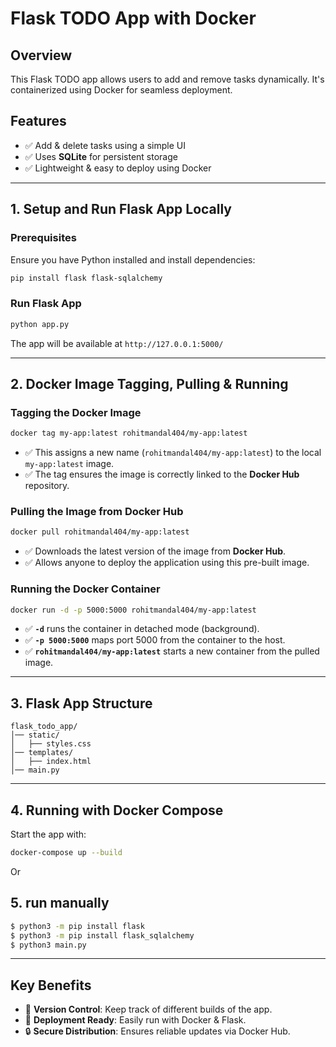 # Flask TODO App with Docker

## Overview
This Flask TODO app allows users to add and remove tasks dynamically. It's containerized using Docker for seamless deployment.

## Features
- ✅ Add & delete tasks using a simple UI
- ✅ Uses **SQLite** for persistent storage
- ✅ Lightweight & easy to deploy using Docker

---

## 1. Setup and Run Flask App Locally
### **Prerequisites**
Ensure you have Python installed and install dependencies:
```sh
pip install flask flask-sqlalchemy
```
### **Run Flask App**
```sh
python app.py
```
The app will be available at `http://127.0.0.1:5000/`

---

## 2. Docker Image Tagging, Pulling & Running

### **Tagging the Docker Image**
```sh
docker tag my-app:latest rohitmandal404/my-app:latest
```
- ✅ This assigns a new name (`rohitmandal404/my-app:latest`) to the local `my-app:latest` image.
- ✅ The tag ensures the image is correctly linked to the **Docker Hub** repository.

### **Pulling the Image from Docker Hub**
```sh
docker pull rohitmandal404/my-app:latest
```
- ✅ Downloads the latest version of the image from **Docker Hub**.
- ✅ Allows anyone to deploy the application using this pre-built image.

### **Running the Docker Container**
```sh
docker run -d -p 5000:5000 rohitmandal404/my-app:latest
```
- ✅ **`-d`** runs the container in detached mode (background).
- ✅ **`-p 5000:5000`** maps port 5000 from the container to the host.
- ✅ **`rohitmandal404/my-app:latest`** starts a new container from the pulled image.

---

## 3. Flask App Structure
```
flask_todo_app/
│── static/
│   ├── styles.css
│── templates/
│   ├── index.html
│── main.py
```

---

## 4. Running with Docker Compose
Start the app with:
```sh
docker-compose up --build
```
Or

## 5. run manually

```sh
$ python3 -m pip install flask
$ python3 -m pip install flask_sqlalchemy
$ python3 main.py 
```
---

## Key Benefits
- 🔄 **Version Control**: Keep track of different builds of the app.
- 🚀 **Deployment Ready**: Easily run with Docker & Flask.
- 🔒 **Secure Distribution**: Ensures reliable updates via Docker Hub.

